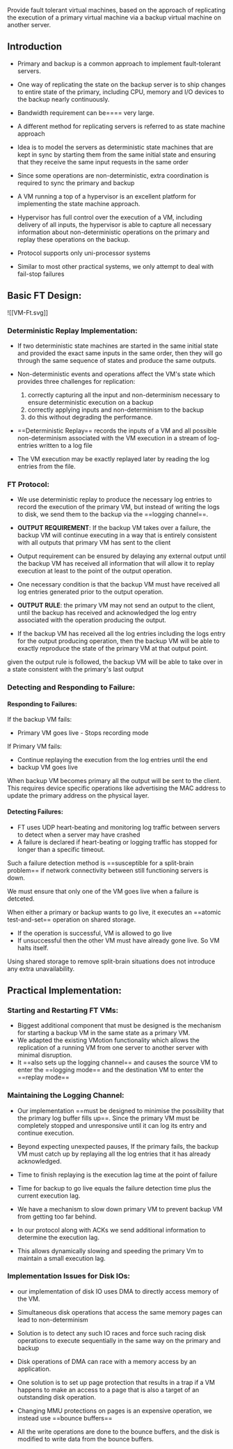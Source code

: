 
Provide fault tolerant virtual machines, based on the approach of replicating the execution of a primary virtual machine via a backup virtual machine on another server.

## Introduction
- Primary and backup is a common approach to implement fault-tolerant servers.

- One way of replicating the state on the backup server is to ship changes to entire state of the primary, including CPU, memory and I/O devices to the backup nearly continuously.
- Bandwidth requirement can be==== very large.

- A different method for replicating servers is referred to as state machine approach
- Idea is to model the servers as deterministic state machines that are kept in sync by starting them from the same initial state and ensuring that they receive the same input requests in the same order
- Since some operations are non-deterministic, extra coordination is required to sync the primary and backup

- A VM running a top of a hypervisor is an excellent platform for implementing the state machine approach. 
- Hypervisor has full control over the execution of a VM, including delivery of all inputs, the hypervisor is able to capture all necessary information about non-deterministic operations on the primary and replay these operations on the backup.

- Protocol supports only uni-processor systems
- Similar to most other practical systems, we only attempt to deal with fail-stop failures

## Basic FT Design:


![[VM-Ft.svg]]


### Deterministic Replay Implementation:
- If two deterministic state machines are started in the same initial state and provided the exact same inputs in the same order, then they will go through the same sequence of states and produce the same outputs.

- Non-deterministic events and operations affect the VM's state which provides three challenges for replication:
	1. correctly capturing all the input and non-determinism necessary to ensure deterministic execution on a backup
	2. correctly applying inputs and non-determinism to the backup
	3. do this without degrading the performance.

- ==Deterministic Replay== records the inputs of a VM and all possible non-determinism associated with the VM execution in a stream of log-entries written to a log file
- The VM execution may be exactly replayed later by reading the log entries from the file.

### FT Protocol:
- We use deterministic replay to produce the necessary log entries to record the execution of the primary VM, but instead of writing the logs to disk, we send them to the backup via the ==logging channel==.

- **OUTPUT REQUIREMENT**:
	If the backup VM takes over a failure, the backup VM will continue executing in a way that is entirely consistent with all outputs that primary VM has sent to the client

- Output requirement can be ensured by delaying any external output until the backup VM has received all information that will allow it to replay execution at least to the point of the output operation.
- One necessary condition is that the backup VM must have received all log entries generated prior to the output operation.

- **OUTPUT RULE**:
	the primary VM may not send an output to the client, until the backup has received and acknowledged the log entry associated with the operation producing the output.

- If the backup VM has received all the log entries including the logs entry for the output producing operation, then the backup VM will be able to exactly reproduce the state of the primary VM at that output point.

given the output rule is followed, the backup VM will be able to take over in a state consistent with the primary's last output


### Detecting and Responding to Failure:
#### Responding to Failures: 
If the backup VM fails:
- Primary VM goes live - Stops recording mode

If Primary VM fails:
- Continue replaying the execution from the log entries until the end
- backup VM goes live

When backup VM becomes primary all the output will be sent to the client. This requires device specific operations like advertising the MAC address to update the primary address on the physical layer.

#### Detecting Failures:
- FT uses UDP heart-beating and monitoring log traffic between servers to detect when a server may have crashed
- A failure is declared if heart-beating or logging traffic has stopped for longer than a specific timeout.

Such a failure detection method is ==susceptible for a split-brain problem== if network connectivity between still functioning servers is down.

We must ensure that only one of the VM goes live when a failure is detceted.

When either a primary or backup wants to go live, it executes an ==atomic test-and-set== operation on shared storage.
- If the operation is successful, VM is allowed to go live
- If unsuccessful then the other VM must have already gone live. So VM halts itself.

Using shared storage to remove split-brain situations does not introduce any extra unavailability.



## Practical Implementation:
### Starting and Restarting FT VMs:
- Biggest additional component that must be designed is the mechanism for starting a backup VM in the same state as a primary VM.
- We adapted the existing VMotion functionality which allows the replication of a running VM from one server to another server with minimal disruption. 
- It ==also sets up the logging channel== and causes the source VM to enter the ==logging mode== and the destination VM to enter the ==replay mode==


### Maintaining the Logging Channel:
- Our implementation ==must be designed to minimise the possibility that the primary log buffer fills up==. Since the primary VM must be completely stopped and unresponsive until it can log its entry and continue execution.
- Beyond expecting unexpected pauses, If the primary fails, the backup VM must catch up by replaying all the log entries that it has already acknowledged.
- Time to finish replaying is the execution lag time at the point of failure
- Time for backup to go live equals the failure detection time plus the current execution lag.

- We have a mechanism to slow down primary VM to prevent backup VM from getting too far behind.
- In our protocol along with ACKs we send additional information to determine the execution lag. 
- This allows dynamically slowing and speeding the primary Vm to maintain a small execution lag.

### Implementation Issues for Disk IOs:
- our implementation of disk IO uses DMA to directly access memory of the VM.
- Simultaneous disk operations that access the same memory pages can lead to non-determinism
- Solution is to detect any such IO races and force such racing disk operations to execute sequentially in the same way on the primary and backup

- Disk operations of DMA can race with a memory access by an application. 
- One solution is to set up page protection that results in a trap if a VM happens to make an access to a page that is also a target of an outstanding disk operation.
- Changing MMU protections on pages is an expensive operation, we instead use ==bounce buffers==
- All the write operations are done to the bounce buffers, and the disk is modified to write data from the bounce buffers.


